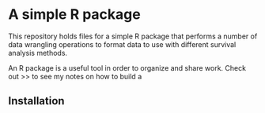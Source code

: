 # A simple R package

This repository holds files for a simple R package that performs a number of data wrangling operations to format data to use with different survival analysis methods.



An R package is a useful tool in order to organize and share work. Check out >> to see my notes on how to build a 


## Installation

